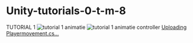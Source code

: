 # Unity-tutorials-0-t-m-8

TUTORIAL 1
![tutorial 1 animatie](https://github.com/user-attachments/assets/ce7cddc7-d902-422b-8b59-a5589d954a96)
![tutorial 1 animatie controller](https://github.com/user-attachments/assets/e9b82650-7802-4eea-8753-8f6e15b58a33)
[Uploading Playermovement.cs…]()
